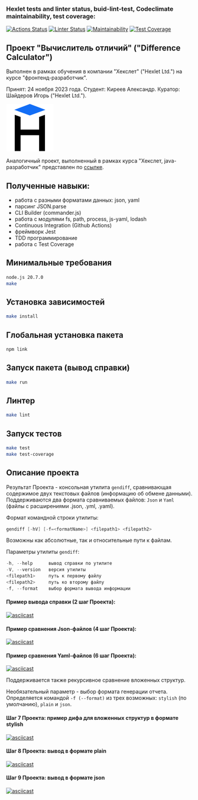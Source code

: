### Hexlet tests and linter status, buid-lint-test, Codeclimate maintainability, test coverage:
[![Actions Status](https://github.com/AlexanderKireev/frontend-project-46/actions/workflows/hexlet-check.yml/badge.svg)](https://github.com/AlexanderKireev/frontend-project-46/actions/workflows/hexlet-check.yml)
[![Linter Status](https://github.com/AlexanderKireev/frontend-project-46/actions/workflows/build-lint-test.yml/badge.svg)](https://github.com/AlexanderKireev/frontend-project-46/actions/workflows/build-lint-test.yml)
[![Maintainability](https://api.codeclimate.com/v1/badges/044f572b4e80e1a4da9c/maintainability)](https://codeclimate.com/github/AlexanderKireev/frontend-project-46/maintainability)
[![Test Coverage](https://api.codeclimate.com/v1/badges/044f572b4e80e1a4da9c/test_coverage)](https://codeclimate.com/github/AlexanderKireev/frontend-project-46/test_coverage)

## Проект "Вычислитель отличий" ("Difference Calculator")
Выполнен в рамках обучения в компании "Хекслет" ("Hexlet Ltd.") на курсе "фронтенд-разработчик".

Принят: 24 ноября 2023 года. Студент: Киреев Александр. Куратор: Шайдеров Игорь ("Hexlet Ltd.").

[![Hexlet Ltd. logo](https://raw.githubusercontent.com/Hexlet/assets/master/images/hexlet_logo128.png)](https://ru.hexlet.io/pages/about?utm_source=github&utm_medium=link&utm_campaign=java-package)

Аналогичный проект, выполненный в рамках курса "Хекслет, java-разработчик" представлен по [ссылке](https://github.com/AlexanderKireev/java-project-71).

## Полученные навыки:

- работа с разными форматами данных: json, yaml
- парсинг JSON.parse
- CLI Builder (commander.js)
- работа с модулями fs, path, process, js-yaml, lodash
- Continuous Integration (Github Actions)
- фреймворк Jest
- TDD программирование
- работа с Test Coverage

## Минимальные требования
```sh
node.js 20.7.0
make
```
<!-- ## Установка проекта
```sh
npm install @hexlet/code
``` -->
## Установка зависимостей
```sh
make install
```
## Глобальная установка пакета
```sh
npm link
```
## Запуск пакета (вывод справки)
```sh
make run
```
## Линтер
```sh
make lint
```
## Запуск тестов
```sh
make test
make test-coverage
```
## Описание проекта
Результат Проекта - консольная утилита `gendiff`, сравнивающая содержимое двух текстовых файлов (информацию об обмене данными). Поддерживаются два формата сравниваемых файлов: `Json` и `Yaml` (файлы с расширениями .json, .yml, .yaml).

Формат командной строки утилиты:
```java
gendiff [-hV] [-f=<formatName>] <filepath1> <filepath2>
```

Возможны как абсолютные, так и относительные пути к файлам. 

Параметры утилиты `gendiff`: 
```java
-h, --help      вывод справки по утилите
-V, --version   версия утилиты 
<filepath1>     путь к первому файлу     
<filepath2>     путь ко второму файлу
-f, --format    выбор формата вывода информации
```
#### Пример вывода справки (2 шаг Проекта):
[![asciicast](https://asciinema.org/a/620267.svg)](https://asciinema.org/a/620267)

#### Пример сравнения Json-файлов (4 шаг Проекта):
[![asciicast](https://asciinema.org/a/620271.svg)](https://asciinema.org/a/620271)

#### Пример сравнения Yaml-файлов (6 шаг Проекта):
[![asciicast](https://asciinema.org/a/620269.svg)](https://asciinema.org/a/620269)

Поддерживается также рекурсивное сравнение вложенных структур.

Необязательный параметр - выбор формата генерации отчета. Определяется командой `-f (--format)` из трех возможных: `stylish` (по умолчанию), `plain` и `json`.
#### Шаг 7 Проекта: пример дифа для вложенных структур в формате stylish
[![asciicast](https://asciinema.org/a/620285.svg)](https://asciinema.org/a/620285)

#### Шаг 8 Проекта: вывод в формате plain
[![asciicast](https://asciinema.org/a/620275.svg)](https://asciinema.org/a/620275)

#### Шаг 9 Проекта: вывод в формате json
[![asciicast](https://asciinema.org/a/622732.svg)](https://asciinema.org/a/622732)
